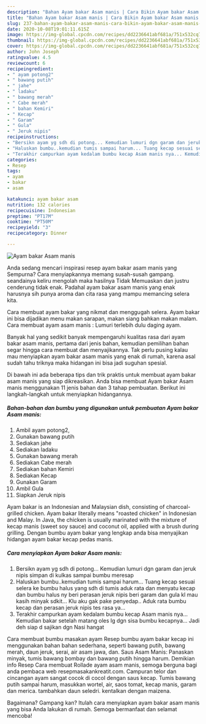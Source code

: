 ```yaml
---
description: "Bahan Ayam bakar Asam manis | Cara Bikin Ayam bakar Asam manis Yang Lezat"
title: "Bahan Ayam bakar Asam manis | Cara Bikin Ayam bakar Asam manis Yang Lezat"
slug: 237-bahan-ayam-bakar-asam-manis-cara-bikin-ayam-bakar-asam-manis-yang-lezat
date: 2020-10-08T19:01:11.615Z
image: https://img-global.cpcdn.com/recipes/dd2236641abf681a/751x532cq70/ayam-bakar-asam-manis-foto-resep-utama.jpg
thumbnail: https://img-global.cpcdn.com/recipes/dd2236641abf681a/751x532cq70/ayam-bakar-asam-manis-foto-resep-utama.jpg
cover: https://img-global.cpcdn.com/recipes/dd2236641abf681a/751x532cq70/ayam-bakar-asam-manis-foto-resep-utama.jpg
author: John Joseph
ratingvalue: 4.5
reviewcount: 6
recipeingredient:
- " ayam potong2"
- " bawang putih"
- " jahe"
- " ladaku"
- " bawang merah"
- " Cabe merah"
- " bahan Kemiri"
- " Kecap"
- " Garam"
- " Gula"
- " Jeruk nipis"
recipeinstructions:
- "Bersikn ayam yg sdh di potong... Kemudian lumuri dgn garam dan jeruk nipis simpan di kulkas sampai bumbu meresap"
- "Haluskan bumbu..kemudian tumis sampai harum... Tuang kecap sesuai selera ke bumbu halus yang sdh di tumis aduk rata dan menyatu kecap dan bumbu halus ny beri perasan jeruk nipis beri garam dan gula kl mau kasih minyak sdkit... Klu aku gak pake penyedap.. Aduk rata bumbu kecap dan perasan jeruk nipis tes rasa ya..."
- "Terakhir campurkan ayam kedalam bumbu kecap Asam manis nya... Kemudian bakar setelah matang oles lg dgn sisa bumbu kecapnya... Jadi deh siap d sajikan dgn Nasi hangat"
categories:
- Resep
tags:
- ayam
- bakar
- asam

katakunci: ayam bakar asam 
nutrition: 132 calories
recipecuisine: Indonesian
preptime: "PT17M"
cooktime: "PT50M"
recipeyield: "3"
recipecategory: Dinner

---
```



![Ayam bakar Asam manis](https://img-global.cpcdn.com/recipes/dd2236641abf681a/751x532cq70/ayam-bakar-asam-manis-foto-resep-utama.jpg)

Anda sedang mencari inspirasi resep ayam bakar asam manis yang Sempurna? Cara menyiapkannya memang susah-susah gampang. seandainya keliru mengolah maka hasilnya Tidak Memuaskan dan justru cenderung tidak enak. Padahal ayam bakar asam manis yang enak harusnya sih punya aroma dan cita rasa yang mampu memancing selera kita.

Cara membuat ayam bakar yang nikmat dan menggugah selera. Ayam bakar ini bisa dijadikan menu makan sarapan, makan siang bahkan makan malam. Cara membuat ayam asam manis : Lumuri terlebih dulu daging ayam.

Banyak hal yang sedikit banyak mempengaruhi kualitas rasa dari ayam bakar asam manis, pertama dari jenis bahan, kemudian pemilihan bahan segar hingga cara membuat dan menyajikannya. Tak perlu pusing kalau mau menyiapkan ayam bakar asam manis yang enak di rumah, karena asal sudah tahu triknya maka hidangan ini bisa jadi suguhan spesial.


Di bawah ini ada beberapa tips dan trik praktis untuk membuat ayam bakar asam manis yang siap dikreasikan. Anda bisa membuat Ayam bakar Asam manis menggunakan 11 jenis bahan dan 3 tahap pembuatan. Berikut ini langkah-langkah untuk menyiapkan hidangannya.

<!--inarticleads1-->

##### Bahan-bahan dan bumbu yang digunakan untuk pembuatan Ayam bakar Asam manis:

1. Ambil  ayam potong2,
1. Gunakan  bawang putih
1. Sediakan  jahe
1. Sediakan  ladaku
1. Gunakan  bawang merah
1. Sediakan  Cabe merah
1. Sediakan  bahan Kemiri
1. Sediakan  Kecap
1. Gunakan  Garam
1. Ambil  Gula
1. Siapkan  Jeruk nipis


Ayam bakar is an Indonesian and Malaysian dish, consisting of charcoal-grilled chicken. Ayam bakar literally means &#34;roasted chicken&#34; in Indonesian and Malay. In Java, the chicken is usually marinated with the mixture of kecap manis (sweet soy sauce) and coconut oil, applied with a brush during grilling. Dengan bumbu ayam bakar yang lengkap anda bisa menyajikan hidangan ayam bakar kecap pedas manis. 

<!--inarticleads2-->

##### Cara menyiapkan Ayam bakar Asam manis:

1. Bersikn ayam yg sdh di potong... Kemudian lumuri dgn garam dan jeruk nipis simpan di kulkas sampai bumbu meresap
1. Haluskan bumbu..kemudian tumis sampai harum... Tuang kecap sesuai selera ke bumbu halus yang sdh di tumis aduk rata dan menyatu kecap dan bumbu halus ny beri perasan jeruk nipis beri garam dan gula kl mau kasih minyak sdkit... Klu aku gak pake penyedap.. Aduk rata bumbu kecap dan perasan jeruk nipis tes rasa ya...
1. Terakhir campurkan ayam kedalam bumbu kecap Asam manis nya... Kemudian bakar setelah matang oles lg dgn sisa bumbu kecapnya... Jadi deh siap d sajikan dgn Nasi hangat


Cara membuat bumbu masakan ayam Resep bumbu ayam bakar kecap ini menggunakan bahan bahan sederhana, seperti bawang putih, bawang merah, daun jeruk, serai, air asam jawa, dan. Saus Asam Manis: Panaskan minyak, tumis bawang bombay dan bawang putih hingga harum. Demikian info Resep Cara membuat Rollade ayam asam manis, semoga berguna bagi anda pembaca web resepmasakankreatit.com. Campuran telor dan cincangan ayam sangat cocok di cocol dengan saus kecap. Tumis bawang putih sampai harum, masukkan wortel, air, saos tomat, kecap manis, garam dan merica. tambahkan daun seledri. kentalkan dengan maizena. 

Bagaimana? Gampang kan? Itulah cara menyiapkan ayam bakar asam manis yang bisa Anda lakukan di rumah. Semoga bermanfaat dan selamat mencoba!
